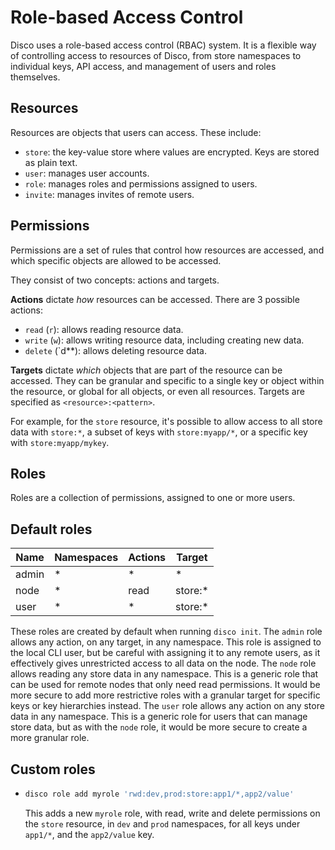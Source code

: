 # Role-based Access Control

Disco uses a role-based access control (RBAC) system. It is a flexible way of controlling access to resources of Disco, from store namespaces to individual keys, API access, and management of users and roles themselves.


## Resources

Resources are objects that users can access. These include:
- `store`: the key-value store where values are encrypted. Keys are stored as plain text.
- `user`: manages user accounts.
- `role`: manages roles and permissions assigned to users.
- `invite`: manages invites of remote users.

## Permissions

Permissions are a set of rules that control how resources are accessed, and which specific objects are allowed to be accessed.

They consist of two concepts: actions and targets.

**Actions** dictate _how_ resources can be accessed. There are 3 possible actions:
- `read` (`r`): allows reading resource data.
- `write` (`w`): allows writing resource data, including creating new data.
- `delete` (`d**): allows deleting resource data.

**Targets** dictate _which_ objects that are part of the resource can be accessed. They can be granular and specific to a single key or object within the resource, or global for all objects, or even all resources. Targets are specified as `<resource>:<pattern>`.

For example, for the `store` resource, it's possible to allow access to all store data with `store:*`, a subset of keys with `store:myapp/*`, or a specific key with `store:myapp/mykey`.


## Roles

Roles are a collection of permissions, assigned to one or more users.


## Default roles

| Name  | Namespaces | Actions | Target  |
|-------|------------|---------|---------|
| admin | *          | *       | *       |
| node  | *          | read    | store:* |
| user  | *          | *       | store:* |

These roles are created by default when running `disco init`.
The `admin` role allows any action, on any target, in any namespace. This role is assigned to the local CLI user, but be careful with assigning it to any remote users, as it effectively gives unrestricted access to all data on the node.
The `node` role allows reading any store data in any namespace. This is a generic role that can be used for remote nodes that only need read permissions. It would be more secure to add more restrictive roles with a granular target for specific keys or key hierarchies instead.
The `user` role allows any action on any store data in any namespace. This is a generic role for users that can manage store data, but as with the `node` role, it would be more secure to create a more granular role.


## Custom roles

- ```sh
  disco role add myrole 'rwd:dev,prod:store:app1/*,app2/value'
  ```
  This adds a new `myrole` role, with read, write and delete permissions on the `store` resource, in `dev` and `prod` namespaces, for all keys under `app1/*`, and the `app2/value` key.
